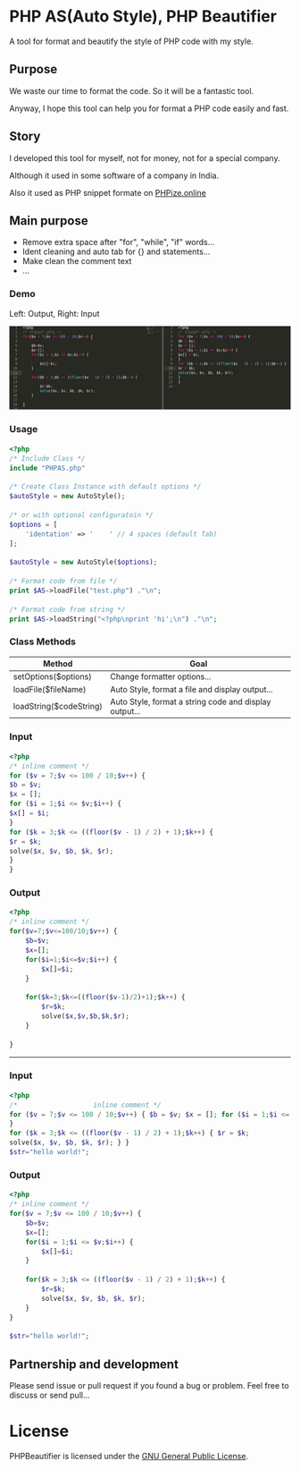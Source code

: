 # PHP AS(Auto Style), PHP Beautifier

A tool for format and beautify the style of PHP code with my style.

## Purpose

We waste our time to format the code.
So it will be a fantastic tool.

Anyway, I hope this tool can help you for format a PHP code easily and fast.

## Story

I developed this tool for myself, not for money, not for a special company.

Although it used in some software of a company in India.

Also it used as PHP snippet formate on [PHPize.online](https://phpize.online)


## Main purpose

- Remove extra space after "for", "while", "if" words...
- Ident cleaning and auto tab for {} and statements...
- Make clean the comment text
- ...

### Demo

Left: Output, Right: Input

![ScreenShot](https://raw.githubusercontent.com/BaseMax/PHPAS/master/screenshot.png)

### Usage

```php
<?php
/* Include Class */
include "PHPAS.php"

/* Create Class Instance with default options */
$autoStyle = new AutoStyle();

/* or with optional configuratoin */
$options = [
	'identation' => '    ' // 4 spaces (default Tab)
];

$autoStyle = new AutoStyle($options);

/* Format code from file */
print $AS->loadFile("test.php") ."\n";

/* Format code from string */
print $AS->loadString("<?php\nprint 'hi';\n") ."\n";
```

### Class Methods

| Method        			| Goal |
| ------------------------- | ------------- |
| setOptions($options) 		| Change formatter options... 	|
| loadFile($fileName)  		| Auto Style, format a file and display output... |
| loadString($codeString)	| Auto Style, format a string code and display output... |

### Input

```php
<?php
/* inline comment */
for ($v = 7;$v <= 100 / 10;$v++) {
$b = $v;
$x = [];
for ($i = 1;$i <= $v;$i++) {
$x[] = $i;
}
for ($k = 3;$k <= ((floor($v - 1) / 2) + 1);$k++) {
$r = $k;
solve($x, $v, $b, $k, $r);
}
}
```

### Output

```php
<?php
/* inline comment */
for($v=7;$v<=100/10;$v++) {
	$b=$v;
	$x=[];
	for($i=1;$i<=$v;$i++) {
		$x[]=$i;
	}

	for($k=3;$k<=((floor($v-1)/2)+1);$k++) {
		$r=$k;
		solve($x,$v,$b,$k,$r);
	}

}
```

-------------------

### Input

```php
<?php
/*      	 	 	 inline comment */
for ($v = 7;$v <= 100 / 10;$v++) { $b = $v; $x = []; for ($i = 1;$i <= $v;$i++) {$x[] = $i;
}
for ($k = 3;$k <= ((floor($v - 1) / 2) + 1);$k++) { $r = $k;
solve($x, $v, $b, $k, $r); } }
$str="hello world!";
```

### Output

```php
<?php
/* inline comment */
for($v = 7;$v <= 100 / 10;$v++) {
	$b=$v;
	$x=[];
	for($i = 1;$i <= $v;$i++) {
		$x[]=$i;
	}

	for($k = 3;$k <= ((floor($v - 1) / 2) + 1);$k++) {
		$r=$k;
		solve($x, $v, $b, $k, $r);
	}
}

$str="hello world!";
```

## Partnership and development

Please send issue or pull request if you found a bug or problem.
Feel free to discuss or send pull...

# License

PHPBeautifier is licensed under the [GNU General Public License](LICENSE).
